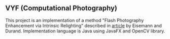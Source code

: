 VYF (Computational Photography)
-------------
This project is an implementation of a method "Flash Photography Enhancement via Intrinsic Relighting" described in [article](http://people.csail.mit.edu/fredo/PUBLI/flash/) by Eisemann and Durand.
Implementation language is Java using JavaFX and OpenCV library.